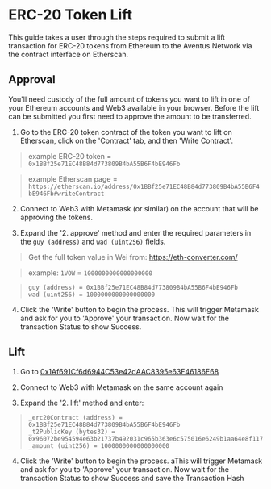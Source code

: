 # ERC-20 Token Lift

This guide takes a user through the steps required to submit a lift transaction for ERC-20 tokens from Ethereum to the Aventus Network via the contract interface on Etherscan.

## Approval

You'll need custody of the full amount of tokens you want to lift in one of your Ethereum accounts and Web3 available in your browser. Before the lift can be submitted you first need to approve the amount to be transferred.

1. Go to the ERC-20 token contract of the token you want to lift on Etherscan, click on the 'Contract' tab, and then 'Write Contract'.

> example ERC-20 token = `0x1BBf25e71EC48B84d773809B4bA55B6F4bE946Fb`

> example Etherscan page = `https://etherscan.io/address/0x1BBf25e71EC48B84d773809B4bA55B6F4bE946Fb#writeContract`

2. Connect to Web3 with Metamask (or similar) on the account that will be approving the tokens.

3. Expand the '2. approve' method and enter the required parameters in the `guy (address)` and `wad (uint256)` fields.

> Get the full token value in Wei from: https://eth-converter.com/

> example: `1VOW` = `1000000000000000000`

> ```
> guy (address) = 0x1BBf25e71EC48B84d773809B4bA55B6F4bE946Fb
> wad (uint256) = 1000000000000000000
> ```

4. Click the 'Write' button to begin the process. This will trigger Metamask and ask for you to 'Approve' your transaction. Now wait for the transaction Status to show Success.

## Lift

1. Go to [0x1Af691Cf6d6944C53e42dAAC8395e63F46186E68](https://etherscan.io/address/0x1Af691Cf6d6944C53e42dAAC8395e63F46186E68#writeContract)

2. Connect to Web3 with Metamask on the same account again

3. Expand the '2. lift' method and enter: 

> ```
> _erc20Contract (address) = 0x1BBf25e71EC48B84d773809B4bA55B6F4bE946Fb
> _t2PublicKey (bytes32) = 0x96072be954594e63b21737b492031c965b363e6c575016e6249b1aa64e8f1170
> _amount (uint256) = 1000000000000000000
> ```

4. Click the 'Write' button to begin the process. aThis will trigger Metamask and ask for you to 'Approve' your transaction. Now wait for the transaction Status to show Success and save the Transaction Hash
